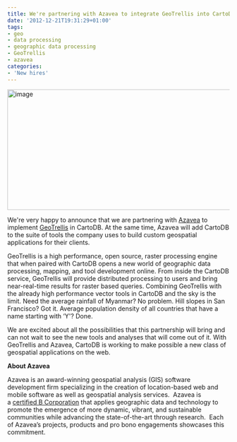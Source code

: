 ```yaml
---
title: We're partnering with Azavea to integrate GeoTrellis into CartoDB
date: '2012-12-21T19:31:29+01:00'
tags:
- geo
- data processing
- geographic data processing
- GeoTrellis
- azavea
categories:
- 'New hires'
---
```


<img alt="image" height="273" src="http://i.imgur.com/abZa0.png" width="636"/>

We're very happy to announce that we are partnering with <a href="http://azavea.com/">Azavea</a> to implement <a href="http://www.azavea.com/products/geotrellis/">GeoTrellis</a> in CartoDB. At the same time, Azavea will add CartoDB to the suite of tools the company uses to build custom geospatial applications for their clients.

GeoTrellis is a high performance, open source, raster processing engine that when paired with CartoDB opens a new world of geographic data processing, mapping, and tool development online. From inside the CartoDB service, GeoTrellis will provide distributed processing to users and bring near-real-time results for raster based queries. Combining GeoTrellis with the already high performance vector tools in CartoDB and the sky is the limit. Need the average rainfall of Myanmar? No problem. Hill slopes in San Francisco? Got it. Average population density of all countries that have a name starting with &#8216;Y'? Done.

We are excited about all the possibilities that this partnership will bring and can not wait to see the new tools and analyses that will come out of it. With GeoTrellis and Azavea, CartoDB is working to make possible a new class of geospatial applications on the web. 

**About Azavea**

Azavea is an award-winning geospatial analysis (GIS) software development firm specializing in the creation of location-based web and mobile software as well as geospatial analysis services.  Azavea is a <a href="http://www.bcorporation.net/azavea">certified B Corporation</a> that applies geographic data and technology to promote the emergence of more dynamic, vibrant, and sustainable communities while advancing the state-of-the-art through research.  Each of Azavea’s projects, products and pro bono engagements showcases this commitment. 
